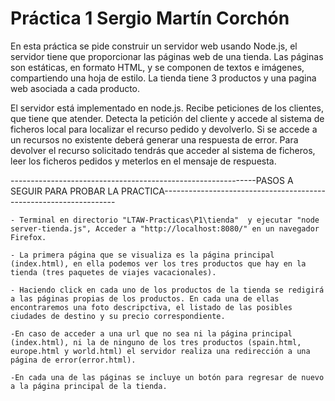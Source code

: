 # Práctica 1  Sergio Martín Corchón

En esta práctica se pide construir un servidor web usando Node.js, el servidor tiene que proporcionar las páginas web de una tienda. Las páginas son estáticas, en formato HTML, y se componen de textos e imágenes, compartiendo una hoja de estilo. La tienda tiene 3 productos y una pagina web asociada a cada producto.



El servidor está implementado en node.js. Recibe peticiones de los clientes, que tiene que atender. Detecta la petición del cliente y accede al sistema de ficheros local para localizar el recurso pedido y devolverlo. Si se accede a un recursos no existente deberá generar una respuesta de error.
Para devolver el recurso solicitado tendrás que acceder al sistema de ficheros, leer los ficheros pedidos y meterlos en el mensaje de respuesta. 

-------------------------------------------------------------PASOS A SEGUIR PARA PROBAR LA PRACTICA------------------------------------------------------------------

    - Terminal en directorio "LTAW-Practicas\P1\tienda"  y ejecutar "node server-tienda.js", Acceder a "http://localhost:8080/" en un navegador Firefox.

    - La primera página que se visualiza es la página principal (index.html), en ella podemos ver los tres productos que hay en la tienda (tres paquetes de viajes vacacionales).

    - Haciendo click en cada uno de los productos de la tienda se redigirá a las páginas propias de los productos. En cada una de ellas encontraremos una foto descripctiva, el listado de las posibles ciudades de destino y su precio correspondiente.

    -En caso de acceder a una url que no sea ni la página principal (index.html), ni la de ninguno de los tres productos (spain.html, europe.html y world.html) el servidor realiza una redirección a una página de error(error.html).

    -En cada una de las páginas se incluye un botón para regresar de nuevo a la página principal de la tienda.
